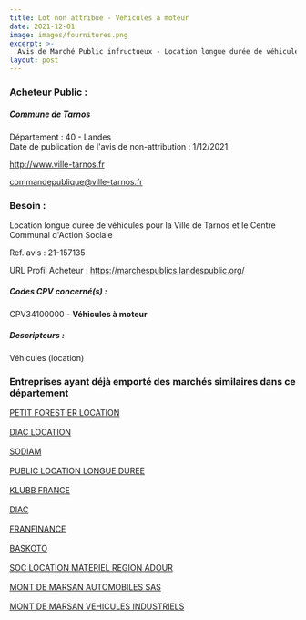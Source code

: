```yaml
---
title: Lot non attribué - Véhicules à moteur
date: 2021-12-01
image: images/fournitures.png
excerpt: >-
  Avis de Marché Public infructueux - Location longue durée de véhicules pour la Ville de Tarnos et le Centre Communal d'Action Sociale
layout: post
---
```


### Acheteur Public :
##### Commune de Tarnos
Département : 40 - Landes<br/>
Date de publication de l'avis de non-attribution : 1/12/2021


http://www.ville-tarnos.fr

commandepublique@ville-tarnos.fr


### Besoin :

Location longue durée de véhicules pour la Ville de Tarnos et le Centre Communal d'Action Sociale

Ref. avis : 21-157135

URL Profil Acheteur : https://marchespublics.landespublic.org/

##### Codes CPV concerné(s) :
CPV34100000 - **Véhicules à moteur** <br/>

##### Descripteurs :
Véhicules (location) <br/>

### Entreprises ayant déjà emporté des marchés similaires dans ce département
<a href="/entreprise-544/siren-300571049">PETIT FORESTIER LOCATION</a><br/><br/>
<a href="/entreprise-547/siren-329892368">DIAC LOCATION</a><br/><br/>
<a href="/entreprise-556/siren-403520109">SODIAM</a><br/><br/>
<a href="/entreprise-558/siren-420189409">PUBLIC LOCATION LONGUE DUREE</a><br/><br/>
<a href="/entreprise-559/siren-431418995">KLUBB FRANCE</a><br/><br/>
<a href="/entreprise-573/siren-702002221">DIAC</a><br/><br/>
<a href="/entreprise-573/siren-719807406">FRANFINANCE</a><br/><br/>
<a href="/entreprise-576/siren-795046549">BASKOTO</a><br/><br/>
<a href="/entreprise-582/siren-896750262">SOC LOCATION MATERIEL REGION ADOUR</a><br/><br/>
<a href="/entreprise-582/siren-896750379">MONT DE MARSAN AUTOMOBILES SAS</a><br/><br/>
<a href="/entreprise-582/siren-897250478">MONT DE MARSAN VEHICULES INDUSTRIELS</a><br/><br/>

